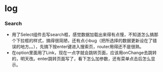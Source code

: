 # log

### Search

* 用了Select组件去写search框，感觉数据加载出来得有点慢，不知道怎么搞那个下拉框的样式，搞得很简陋，还有点小bug（把所选择的数据更新设在了错误的地方。。），先搞下按enter键进入搜索页，router用得还不是很熟。
* 在option里面用了Link，现在一点字就会跳转页面，应该用onChange去跳转的，明天改。enter跳转页面写了，看下怎么加参数，还有菜单点击后怎么显示。

